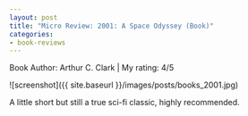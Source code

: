 ```yaml
---
layout: post
title: "Micro Review: 2001: A Space Odyssey (Book)"
categories:
- book-reviews
---
```


Book Author: Arthur C. Clark | My rating: 4/5

![screenshot]({{ site.baseurl }}/images/posts/books_2001.jpg)

A little short but still a true sci-fi classic, highly recommended. 




